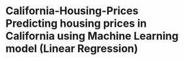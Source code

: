 # California-Housing-Prices Predicting housing prices in California using Machine Learning model (Linear Regression)

